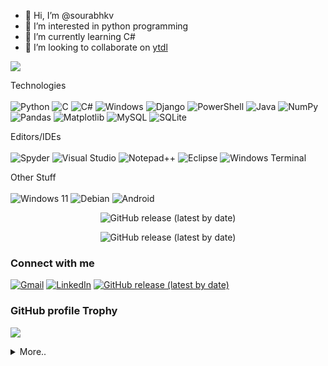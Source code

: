 - 👋 Hi, I’m @sourabhkv
- 👀 I’m interested in python programming
- 🌱 I’m currently learning C#
- 💞️ I’m looking to collaborate on [ytdl](https://github.com/sourabhkv/ytdl)

<!---
sourabhkv/sourabhkv is a ✨ special ✨ repository because its `README.md` (this file) appears on your GitHub profile.
You can click the Preview link to take a look at your changes.
--->

![](https://komarev.com/ghpvc/?username=your-github-username&color=red)

Technologies<br>
<br>
![Python](https://img.shields.io/badge/python-3670A0?style=for-the-badge&logo=python&logoColor=ffdd54) ![C](https://img.shields.io/badge/c-%2300599C.svg?style=for-the-badge&logo=c&logoColor=white) ![C#](https://img.shields.io/badge/c%23-%23239120.svg?style=for-the-badge&logo=c-sharp&logoColor=white) ![Windows](https://img.shields.io/badge/Windows-0078D6?style=for-the-badge&logo=windows&logoColor=white) ![Django](https://img.shields.io/badge/django-%23092E20.svg?style=for-the-badge&logo=django&logoColor=white) ![PowerShell](https://img.shields.io/badge/PowerShell-%235391FE.svg?style=for-the-badge&logo=powershell&logoColor=white) ![Java](https://img.shields.io/badge/java-%23ED8B00.svg?style=for-the-badge&logo=java&logoColor=white) ![NumPy](https://img.shields.io/badge/numpy-%23013243.svg?style=for-the-badge&logo=numpy&logoColor=white) ![Pandas](https://img.shields.io/badge/pandas-%23150458.svg?style=for-the-badge&logo=pandas&logoColor=white) ![Matplotlib](https://img.shields.io/badge/Matplotlib-%23ffffff.svg?style=for-the-badge&logo=Matplotlib&logoColor=black) ![MySQL](https://img.shields.io/badge/mysql-%2300f.svg?style=for-the-badge&logo=mysql&logoColor=white) ![SQLite](https://img.shields.io/badge/sqlite-%2307405e.svg?style=for-the-badge&logo=sqlite&logoColor=white)


Editors/IDEs<br>
<br>
![Spyder](https://img.shields.io/badge/Spyder-838485?style=for-the-badge&logo=spyder%20ide&logoColor=maroon) ![Visual Studio](https://img.shields.io/badge/Visual%20Studio-5C2D91.svg?style=for-the-badge&logo=visual-studio&logoColor=white) ![Notepad++](https://img.shields.io/badge/Notepad++-90E59A.svg?style=for-the-badge&logo=notepad%2b%2b&logoColor=black) ![Eclipse](https://img.shields.io/badge/Eclipse-FE7A16.svg?style=for-the-badge&logo=Eclipse&logoColor=white) ![Windows Terminal](https://img.shields.io/badge/Windows%20Terminal-%234D4D4D.svg?style=for-the-badge&logo=windows-terminal&logoColor=white)

Other Stuff<br>
<br>
![Windows 11](https://img.shields.io/badge/Windows%2011-%230079d5.svg?style=for-the-badge&logo=Windows%2011&logoColor=white) ![Debian](https://img.shields.io/badge/Debian-D70A53?style=for-the-badge&logo=debian&logoColor=white) ![Android](https://img.shields.io/badge/Android-3DDC84?style=for-the-badge&logo=android&logoColor=white) 


<p align="center">
<img alt="GitHub release (latest by date)" src="https://github-readme-stats.vercel.app/api?username=sourabhkv">
</p>
<p align="center">
<img alt="GitHub release (latest by date)" src="https://github-readme-stats.vercel.app/api/top-langs/?username=sourabhkv">
</p>

### Connect with me
<a href="mailto:sourabhkv96@gmail.com"><img alt="Gmail" src="https://img.shields.io/badge/Gmail-D14836?style=for-the-badge&logo=gmail&logoColor=white"></a>
<a href="https://in.linkedin.com/in/sourabhkv96"><img alt="LinkedIn" src="https://img.shields.io/badge/linkedin-%230077B5.svg?style=for-the-badge&logo=linkedin&logoColor=white"></a>
<a href="https://t.me/sourabhkv"><img alt="GitHub release (latest by date)" src="https://img.shields.io/badge/Telegram-2CA5E0?style=for-the-badge&logo=telegram&logoColor=white"></a>

### GitHub profile Trophy
  ![](https://github-profile-trophy.vercel.app/?username=ryo-ma&no-frame=true&theme=chalk)
<details>
  <summary>More..</summary>
  Mastering Minesweeper<br>
  10 ⛏️ - 7s<br>
  40 ⛏️ - 61s<br>
  99 ⛏️ - 210s<br>
  
  
  ### My GitHub Unwrapped
  https://user-images.githubusercontent.com/55890376/210073665-04f149ad-57f3-453a-a3e1-e22f563357b3.mp4
  
  ### Support me
  If you have liked my work and want to support please consider donating.<br>
  It will be really helpful and appreciated if you donate. Any amount is appreciated.<br><br>
  <a href="https://github.com/sourabhkv/ytdl#support-us"><img alt="python" src="https://img.shields.io/badge/Phonepe-54039A?style=flat&logo=phonepe&logoColor=white" ></a>
  : `sourabhkv@upi`
  
</details>
